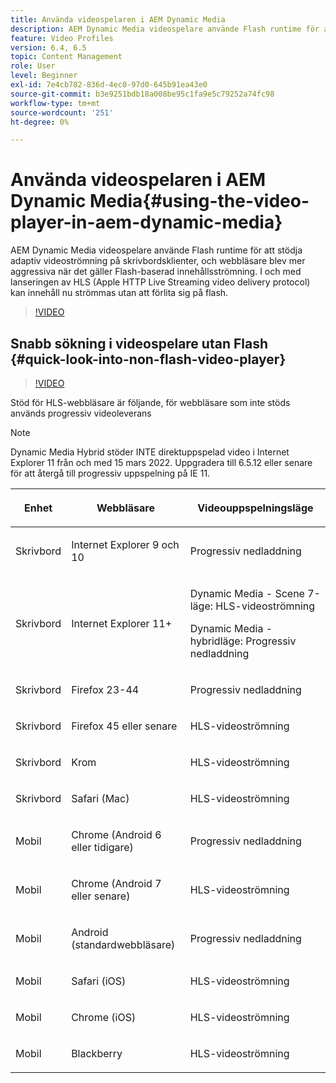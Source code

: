 ```yaml
---
title: Använda videospelaren i AEM Dynamic Media
description: AEM Dynamic Media videospelare använde Flash runtime för att stödja adaptiv videoströmning på skrivbordsklienter, och webbläsare blev mer aggressiva när det gäller Flash-baserad innehållsströmning. I och med lanseringen av HLS (Apple HTTP Live Streaming video delivery protocol) kan innehåll nu strömmas utan att förlita sig på flash.
feature: Video Profiles
version: 6.4, 6.5
topic: Content Management
role: User
level: Beginner
exl-id: 7e4cb782-836d-4ec0-97d0-645b91ea43e0
source-git-commit: b3e9251bdb18a008be95c1fa9e5c79252a74fc98
workflow-type: tm+mt
source-wordcount: '251'
ht-degree: 0%

---
```



# Använda videospelaren i AEM Dynamic Media{#using-the-video-player-in-aem-dynamic-media}

AEM Dynamic Media videospelare använde Flash runtime för att stödja adaptiv videoströmning på skrivbordsklienter, och webbläsare blev mer aggressiva när det gäller Flash-baserad innehållsströmning. I och med lanseringen av HLS (Apple HTTP Live Streaming video delivery protocol) kan innehåll nu strömmas utan att förlita sig på flash.

>[!VIDEO](https://video.tv.adobe.com/v/16791?quality=12&learn=on)

## Snabb sökning i videospelare utan Flash {#quick-look-into-non-flash-video-player}

>[!VIDEO](https://video.tv.adobe.com/v/17429?quality=12&learn=on)

Stöd för HLS-webbläsare är följande, för webbläsare som inte stöds används progressiv videoleverans

>[!NOTE]
>
> Dynamic Media Hybrid stöder INTE direktuppspelad video i Internet Explorer 11 från och med 15 mars 2022. Uppgradera till 6.5.12 eller senare för att återgå till progressiv uppspelning på IE 11.

<table> 
 <thead> 
  <tr> 
   <th> <p>Enhet</p> </th>
   <th> <p>Webbläsare</p> </th>
   <th > <p>Videouppspelningsläge</p> </th>
  </tr>
 </thead>
 <tbody>
  <tr> 
   <td> <p>Skrivbord</p> </td>
   <td> <p>Internet Explorer 9 och 10</p> </td>
   <td> <p>Progressiv nedladdning</p> </td>
  </tr>
  <tr>
   <td> <p>Skrivbord</p> </td>
   <td> <p>Internet Explorer 11+</p> </td>
   <td> <p>Dynamic Media - Scene 7-läge: HLS-videoströmning</p> 
        <p>Dynamic Media - hybridläge: Progressiv nedladdning</p>
   </td>
  </tr>
  <tr>
   <td> <p>Skrivbord</p> </td>
   <td> <p>Firefox 23-44</p> </td>
   <td> <p>Progressiv nedladdning</p> </td>
  </tr>
  <tr> 
   <td> <p>Skrivbord</p> </td>
   <td> <p>Firefox 45 eller senare</p> </td>
   <td> <p>HLS-videoströmning</p> </td>
  </tr>
  <tr> 
   <td> <p>Skrivbord</p> </td>
   <td> <p>Krom</p> </td>
   <td> <p>HLS-videoströmning</p> </td>
  </tr>
  <tr> 
   <td> <p>Skrivbord</p> </td>
   <td> <p>Safari (Mac)</p> </td>
   <td> <p>HLS-videoströmning</p> </td>
  </tr>
  <tr> 
   <td> <p>Mobil</p> </td>
   <td> <p>Chrome (Android 6 eller tidigare)</p> </td>
   <td> <p>Progressiv nedladdning</p> </td>
  </tr>
  <tr> 
   <td> <p>Mobil</p> </td>
   <td> <p>Chrome (Android 7 eller senare)</p> </td>
   <td> <p>HLS-videoströmning</p> </td>
  </tr>
  <tr> 
   <td> <p>Mobil</p> </td>
   <td> <p>Android (standardwebbläsare)</p> </td>
   <td> <p>Progressiv nedladdning</p> </td>
  </tr>
  <tr> 
   <td> <p>Mobil</p> </td>
   <td> <p>Safari (iOS)</p> </td>
   <td> <p>HLS-videoströmning</p> </td>
  </tr>
  <tr> 
   <td> <p>Mobil</p> </td>
   <td> <p>Chrome (iOS)</p> </td>
   <td> <p>HLS-videoströmning</p> </td>
  </tr>
  <tr> 
   <td> <p>Mobil</p> </td>
   <td> <p>Blackberry</p> </td>
   <td> <p>HLS-videoströmning</p> </td>
  </tr>
 </tbody>
</table>
